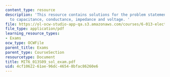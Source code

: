 ```yaml
---
content_type: resource
description: 'This resource contains solutions for the problem statements related
  to capacitance, conductance, impedance and voltage. '
file: https://ol-ocw-studio-app-qa.s3.amazonaws.com/courses/6-013-electromagnetics-and-applications-spring-2009/4cf1062261ae96dc46548bfac86260e6_MIT6_013S09_sol_exam.pdf
file_type: application/pdf
learning_resource_types:
- Exams
ocw_type: OCWFile
parent_title: Exams
parent_type: CourseSection
resourcetype: Document
title: MIT6_013S09_sol_exam.pdf
uid: 4cf10622-61ae-96dc-4654-8bfac86260e6
---
```

